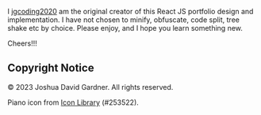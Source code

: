 I [jgcoding2020](https://github.com/jgcoding2020) am the original creator of this React JS portfolio design and implementation. I have not chosen to minify, obfuscate, code split, tree shake etc by choice. Please enjoy, and I hope you learn something new.

Cheers!!!

## Copyright Notice

© 2023 Joshua David Gardner. All rights reserved.

Piano icon from [Icon Library](https://icon-library.com/icon/piano-icon-png-4.html.html) (#253522).